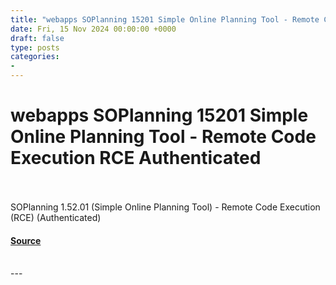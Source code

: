 ```yaml
---
title: "webapps SOPlanning 15201 Simple Online Planning Tool - Remote Code Execution RCE Authenticated"
date: Fri, 15 Nov 2024 00:00:00 +0000
draft: false
type: posts
categories: 
- 
---
```

# webapps SOPlanning 15201 Simple Online Planning Tool - Remote Code Execution RCE Authenticated

<br/>

<br/>
SOPlanning 1.52.01 (Simple Online Planning Tool) - Remote Code Execution (RCE) (Authenticated)

#### [Source](https://www.exploit-db.com/exploits/52082)

<br/>
---
